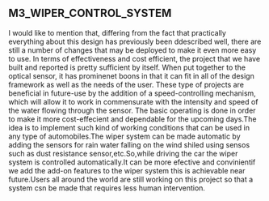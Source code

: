 
## M3_WIPER_CONTROL_SYSTEM
I would like to mention that, differing from the fact that practically everything about this design has previously been ddescribed well, there are still a number of changes that may be deployed to make it even more easy to use. In terms of effectiveness and cost efficient, the project that we have built and reported is pretty sufficient by itself. When put together to the optical sensor, it has prominenet boons in that it can fit in all of the design framework as well as the needs of the user. These type of projects are beneficial in future-use by the addition of a speed-controlling mechanism, which will allow it to work in commensurate with the intensity and speed of the water flowing through the sensor. The basic operating is done in order to make it more cost-effecient and dependable for the upcoming days.The idea is to implement such kind of working conditions that can be used in any type of automobiles.The wiper system can be made automatic by adding the sensors for rain water falling on the wind shiled using sensos such as dust resistance sensor,etc.So,while driving the car the wiper system is controlled automatically.It can be more efective and convinientif  we add the add-on features to the wiper system this is achievable near future.Users all around the world are still working on this project so that a system csn be made that requires less human intervention.
 
